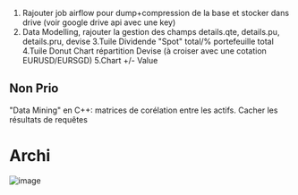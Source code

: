 1. Rajouter job airflow pour dump+compression de la base et stocker dans drive (voir google drive api avec une key)
2. Data Modelling, rajouter la gestion des champs details.qte, details.pu, details.pru, devise
3.Tuile Dividende "Spot" total/% portefeuille total
4.Tuile Donut Chart répartition Devise (à croiser avec une cotation EURUSD/EURSGD)
5.Chart +/- Value 

## Non Prio
"Data Mining" en C++: matrices de corélation entre les actifs.
Cacher les résultats de requêtes


# Archi
![image](https://user-images.githubusercontent.com/82377798/161844067-06dcb44d-e573-43cb-bba6-2350cabcc612.png)
